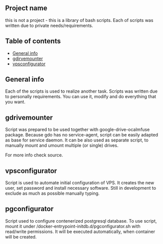 ## Project name

this is not a project - this is a library of bash scripts.
Each of scripts was written due to private needs/requirements.

## Table of contents

* [General info](#general-info)
* [gdirvemounter](#gdrivemounter)
* [vpsconfigurator](#vpsconfigurator)

## General info

Each of the scripts is used to realize another task.
Scripts was written due to personally requirements.
You can use it, modify and do everything that you want.

## gdrivemounter

Script was prepared to be used together with google-drive-ocalmfuse
package. Because gdo has no service-agent, script can be easily adapted
as base for service daemon. It can be also used as separate script, to
manually mount and umount multiple (or single) drives.

For more info check source.

## vpsconfigurator

Script is used to automate initial configuration of VPS.
It creates the new user, set password and install necessary software.
Still in development to exclude as much as possible manually typing.
 
## pgconfigurator

Script used to configure contenerized postgresql database.
To use script, mount it under /docker-entrypoint-initdb.d/pgconfigurator.sh with
read/write permissions.
It will be executed automatically, when container will be created.

